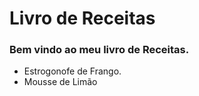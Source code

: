 # Livro de Receitas 

### Bem vindo ao meu livro de Receitas.

- Estrogonofe de Frango.
- Mousse de Limão





